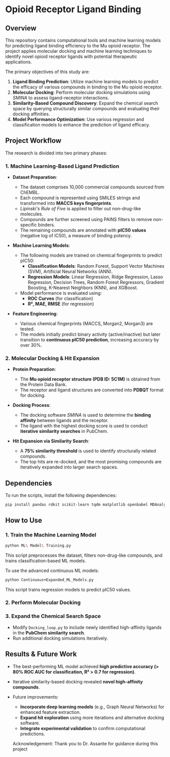 # Opioid Receptor Ligand Binding

## Overview

This repository contains computational tools and machine learning models for predicting ligand binding efficiency to the Mu opioid receptor. The project applies molecular docking and machine learning techniques to identify novel opioid receptor ligands with potential therapeutic applications.

The primary objectives of this study are:
1. **Ligand Binding Prediction**: Utilize machine learning models to predict the efficacy of various compounds in binding to the Mu opioid receptor.
2. **Molecular Docking**: Perform molecular docking simulations using *SMINA* to assess ligand-receptor interactions.
3. **Similarity-Based Compound Discovery**: Expand the chemical search space by querying structurally similar compounds and evaluating their docking affinities.
4. **Model Performance Optimization**: Use various regression and classification models to enhance the prediction of ligand efficacy.

## Project Workflow

The research is divided into two primary phases:

### 1. Machine Learning-Based Ligand Prediction
- **Dataset Preparation**:
  - The dataset comprises 10,000 commercial compounds sourced from ChEMBL.
  - Each compound is represented using SMILES strings and transformed into **MACCS keys fingerprints**.
  - *Lipinski's Rule of Five* is applied to filter out non-drug-like molecules.
  - Compounds are further screened using PAINS filters to remove non-specific binders.
  - The remaining compounds are annotated with **pIC50 values** (negative log of IC50), a measure of binding potency.

- **Machine Learning Models**:
  - The following models are trained on chemical fingerprints to predict pIC50:
    - **Classification Models**: Random Forest, Support Vector Machines (SVM), Artificial Neural Networks (ANN).
    - **Regression Models**: Linear Regression, Ridge Regression, Lasso Regression, Decision Trees, Random Forest Regressors, Gradient Boosting, K-Nearest Neighbors (KNN), and XGBoost.
  - Model performance is evaluated using:
    - **ROC Curves** (for classification)
    - **R², MAE, RMSE** (for regression)

- **Feature Engineering**:
  - Various chemical fingerprints (MACCS, Morgan2, Morgan3) are tested.
  - The models initially predict binary activity (active/inactive) but later transition to **continuous pIC50 prediction**, increasing accuracy by over 30%.

### 2. Molecular Docking & Hit Expansion
- **Protein Preparation**:
  - The **Mu opioid receptor structure (PDB ID: 5C1M)** is obtained from the Protein Data Bank.
  - The receptor and ligand structures are converted into **PDBQT** format for docking.

- **Docking Process**:
  - The docking software *SMINA* is used to determine the **binding affinity** between ligands and the receptor.
  - The ligand with the highest docking score is used to conduct **iterative similarity searches** in PubChem.

- **Hit Expansion via Similarity Search**:
  - A **75% similarity threshold** is used to identify structurally related compounds.
  - The top hits are re-docked, and the most promising compounds are iteratively expanded into larger search spaces.

## Dependencies

To run the scripts, install the following dependencies:

```bash
pip install pandas rdkit scikit-learn tqdm matplotlib openbabel MDAnalysis xgboost
```

## How to Use

### 1. Train the Machine Learning Model
```bash
python ML\ Model\ Training.py
```
This script preprocesses the dataset, filters non-drug-like compounds, and trains classification-based ML models.

To use the advanced continuous ML models:
```bash
python Continuous+Expanded_ML_Models.py
```
This script trains regression models to predict pIC50 values.

### 2. Perform Molecular Docking

### 3. Expand the Chemical Search Space
- Modify `Docking_loop.py` to include newly identified high-affinity ligands in the **PubChem similarity search**.
- Run additional docking simulations iteratively.

## Results & Future Work
- The best-performing ML model achieved **high predictive accuracy (> 80% ROC AUC for classification, R² > 0.7 for regression)**.
- Iterative similarity-based docking revealed **novel high-affinity compounds**.
- Future improvements:
  - **Incorporate deep learning models** (e.g., Graph Neural Networks) for enhanced feature extraction.
  - **Expand hit exploration** using more iterations and alternative docking software.
  - **Integrate experimental validation** to confirm computational predictions.

  Acknowledgement: Thank you to Dr. Assante for guidance during this project

  
